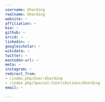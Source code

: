 ```yaml
---
username: Gharding
realname: Gharding
website: ~
affiliation: ~
bio: ~
github: ~
orcid: ~
linkedin: ~
googlescholar: ~
wikidata: ~
twitter: ~
mastodon-url: ~
meta: ~
instagram: ~
redirect_from:
- /index.php/User:Gharding
- /index.php/Special:Contributions/Gharding
email: ~

---
```

